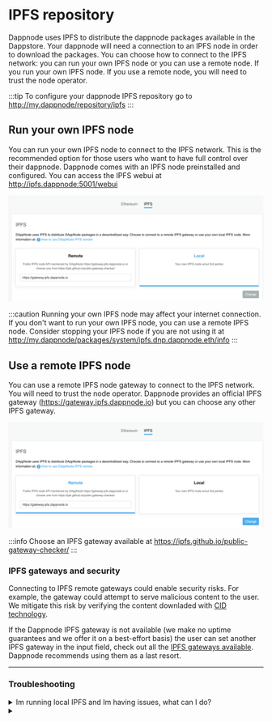 # IPFS repository

Dappnode uses IPFS to distribute the dappnode packages available in the Dappstore. Your dappnode will need a connection to an IPFS node in order to download the packages. You can choose how to connect to the IPFS network: you can run your own IPFS node or you can use a remote node. If you run your own IPFS node. If you use a remote node, you will need to trust the node operator.

:::tip
To configure your dappnode IPFS repository go to http://my.dappnode/repository/ipfs
:::

## Run your own IPFS node

You can run your own IPFS node to connect to the IPFS network. This is the recommended option for those users who want to have full control over their dappnode. Dappnode comes with an IPFS node preinstalled and configured. You can access the IPFS webui at http://ipfs.dappnode:5001/webui

![ipfs-remote-local](/img/repository-ipfs-local.png)

:::caution
Running your own IPFS node may affect your internet connection. If you don't want to run your own IPFS node, you can use a remote IPFS node. Consider stopping your IPFS node if you are not using it at http://my.dappnode/packages/system/ipfs.dnp.dappnode.eth/info
:::

## Use a remote IPFS node

You can use a remote IPFS node gateway to connect to the IPFS network. You will need to trust the node operator. Dappnode provides an official IPFS gateway (https://gateway.ipfs.dappnode.io) but you can choose any other IPFS gateway.

![ipfs-remote-node](/img/repository-ipfs-remote.png)

:::info
Choose an IPFS gateway available at https://ipfs.github.io/public-gateway-checker/
:::

### IPFS gateways and security

Connecting to IPFS remote gateways could enable security risks. For example, the gateway could attempt to serve malicious content to the user. We mitigate this risk by verifying the content downladed with [CID technology](https://docs.ipfs.io/concepts/content-addressing/).

If the Dappnode IPFS gateway is not available (we make no uptime guarantees and we offer it on a best-effort basis) the user can set another IPFS gateway in the input field, check out all the [IPFS gateways available](https://ipfs.github.io/public-gateway-checker/). Dappnode recommends using them as a last resort.

<hr />

### Troubleshooting

<details>
  <summary>Im running local IPFS and Im having issues, what can I do?</summary>
This may be due to different reasons:

- Poor internet connection: in this case you can try switching your IPFS node mode to lowpower mode at http://my.dappnode/packages/system/ipfs.dnp.dappnode.eth/config
- Your local IPFS node is full of space: remode your IPFS node volume data by clicking on "Remove volumes" here http://my.dappnode/packages/system/ipfs.dnp.dappnode.eth/info
- Your local IPFS node does not have added dappnode IPFS peer: add it here http://my.dappnode/system/add-ipfs-peer/%2Fdns4%2Fipfs.dappnode.io%2Ftcp%2F4001%2Fipfs%2FQmfB6dT5zxUq1BXiXisgcZKYkvjywdDYBK5keRaqDKH633

If none of this works you can always switch to remote IPFS mode at http://my.dappnode/repository/ipfs

</details>

<details>
  <summary></summary>
</details>
